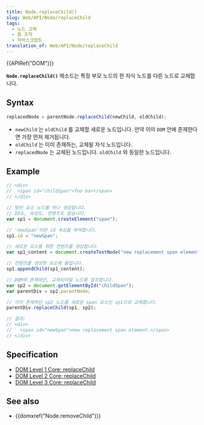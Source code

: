 ```yaml
---
title: Node.replaceChild()
slug: Web/API/Node/replaceChild
tags:
  - 노드 교체
  - 돔 조작
  - 자바스크립트
translation_of: Web/API/Node/replaceChild
---
```

{{APIRef("DOM")}}

**`Node.replaceChild()`** 메소드는 특정 부모 노드의 한 자식 노드를 다른 노드로 교체합니다.

## Syntax

```js
replacedNode = parentNode.replaceChild(newChild, oldChild);
```

- `newChild` 는 `oldChild` 를 교체할 새로운 노드입니다. 만약 이미 `DOM` 안에 존재한다면 가장 먼저 제거됩니다.
- `oldChild` 는 이미 존재하는, 교체될 자식 노드입니다.
- `replacedNode` 는 교체된 노드입니다. `oldChild` 와 동일한 노드입니다.

## Example

```js
// <div>
//  <span id="childSpan">foo bar</span>
// </div>

// 텅빈 요소 노드를 하나 생성합니다.
// ID도, 속성도, 컨텐츠도 없습니다.
var sp1 = document.createElement("span");

// 'newSpan'이란 id 속성을 부여합니다.
sp1.id = "newSpan";

// 새로운 요소를 위한 컨텐츠를 생성합니다.
var sp1_content = document.createTextNode("new replacement span element.");

// 컨텐츠를 생성한 요소에 붙입니다.
sp1.appendChild(sp1_content);

// DOM에 존재하던, 교체되야할 노드를 참조합니다.
var sp2 = document.getElementById("childSpan");
var parentDiv = sp2.parentNode;

// 이미 존재하던 sp2 노드를 새로운 span 요소인 sp1으로 교체합니다.
parentDiv.replaceChild(sp1, sp2);

// 결과:
// <div>
//   <span id="newSpan">new replacement span element.</span>
// </div>
```

## Specification

- [DOM Level 1 Core: replaceChild](http://www.w3.org/TR/REC-DOM-Level-1/level-one-core.html#method-replaceChild)
- [DOM Level 2 Core: replaceChild](http://www.w3.org/TR/DOM-Level-2-Core/core.html#ID-785887307)
- [DOM Level 3 Core: replaceChild](http://www.w3.org/TR/DOM-Level-3-Core/core.html#ID-785887307)

## See also

- {{domxref("Node.removeChild")}}
